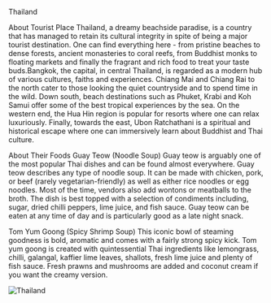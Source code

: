 Thailand

About Tourist Place 
Thailand, a dreamy beachside paradise, is a country that has managed to retain its cultural integrity in spite of being a major tourist destination.
One can find everything here - from pristine beaches to dense forests, ancient monasteries to coral reefs, from Buddhist monks to floating markets and finally 
the fragrant and rich food to treat your taste buds.Bangkok, the capital, in central Thailand, is regarded as a modern hub of various cultures, faiths and experiences.
Chiang Mai and Chiang Rai to the north cater to those looking the quiet countryside and to spend time in the wild. Down south, beach destinations such as Phuket, Krabi 
and Koh Samui offer some of the best tropical experiences by the sea. On the western end, the Hua Hin region is popular for resorts where one can relax luxuriously.
Finally, towards the east, Ubon Ratchathani is a spiritual and historical escape where one can immersively learn about Buddhist and Thai culture.

 About Their Foods
Guay Teow (Noodle Soup)
Guay teow is arguably one of the most popular Thai dishes and can be found almost everywhere. Guay teow describes any type of noodle soup. 
It can be made with chicken, pork, or beef (rarely vegetarian-friendly) as well as either rice noodles or egg noodles. Most of the time, vendors also add wontons
or meatballs to the broth. The dish is best topped with a selection of condiments including, sugar, dried chilli peppers, lime juice, and fish sauce.
Guay teow can be eaten at any time of day and is particularly good as a late night snack.

Tom Yum Goong (Spicy Shrimp Soup)
This iconic bowl of steaming goodness is bold, aromatic and comes with a fairly strong spicy kick. Tom yum goong is created with quintessential Thai ingredients
like lemongrass, chilli, galangal, kaffier lime leaves, shallots, fresh lime juice and plenty of fish sauce. Fresh prawns and mushrooms are added and coconut cream 
if you want the creamy version.

<img align="center" src="https://imgcld.yatra.com/ytimages/image/upload/v1473154691/Koh_Samui_Overview.jpg" alt="Thailand"/>

